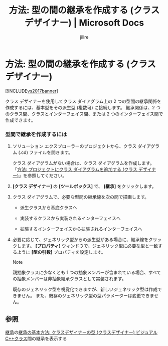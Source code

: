 ﻿---
title: '方法: 型の間の継承を作成する (クラス デザイナー) | Microsoft Docs'
ms.date: 11/15/2016
ms.prod: visual-studio-dev14
ms.technology: vs-ide-general
ms.topic: conceptual
f1_keywords:
- vs.classdesigner.inheritanceline
helpviewer_keywords:
- inheritance, relationship defining
- relationships, defining inheritance
ms.assetid: 3786a21c-8022-4bf5-9d13-740fd354e93c
caps.latest.revision: 34
author: jillre
ms.author: jillfra
manager: jillfra
ms.openlocfilehash: ba27b32cc322da2e14cec86b878a7dd42dae0039
ms.sourcegitcommit: a8e8f4bd5d508da34bbe9f2d4d9fa94da0539de0
ms.translationtype: MT
ms.contentlocale: ja-JP
ms.lasthandoff: 10/19/2019
ms.locfileid: "72668100"
---
# <a name="how-to-create-inheritance-between-types-class-designer"></a>方法: 型の間の継承を作成する (クラス デザイナー)
[!INCLUDE[vs2017banner](../includes/vs2017banner.md)]

クラス デザイナーを使用してクラス ダイアグラム上の 2 つの型間の継承関係を作成するには、基本型をその派生型 (複数可) に接続します。 継承関係は、2 つのクラス間、クラスとインターフェイス間、または 2 つのインターフェイス間で作成できます。

### <a name="to-create-an-inheritance-between-types"></a>型間で継承を作成するには

1. ソリューション エクスプローラーのプロジェクトから、クラス ダイアグラム (.cd) ファイルを開きます。

     クラス ダイアグラムがない場合は、クラス ダイアグラムを作成します。 「[方法: プロジェクトにクラス ダイアグラムを追加する (クラス デザイナー)](../ide/how-to-add-class-diagrams-to-projects-class-designer.md)」を参照してください。

2. **[クラス デザイナー]** の **[ツールボックス]** で、 **[継承]** をクリックします。

3. クラス ダイアグラムで、必要な型間の継承線を次の間で描画します。

    - 派生クラスから基底クラスへ

    - 実装するクラスから実装されるインターフェイスへ

    - 拡張するインターフェイスから拡張されるインターフェイスへ

4. 必要に応じて、ジェネリック型からの派生型がある場合に、継承線をクリックします。 **[プロパティ]** ウィンドウで、ジェネリック型に必要な型と一致するように **[型の引数]** プロパティを設定します。

    > [!NOTE]
    > 親抽象クラスに少なくとも 1 つの抽象メンバーが含まれている場合、すべての抽象メンバーは非抽象継承クラスとして実装されます。
    >
    >  既存のジェネリック型を視覚化できますが、新しいジェネリック型は作成できません。 また、既存のジェネリック型の型パラメーターは変更できません。

## <a name="see-also"></a>参照
 [継承](https://msdn.microsoft.com/library/81d64ee4-50f9-4d6c-a8dc-257c348d2eea)の[継承の基本](https://msdn.microsoft.com/library/dfc8deba-f5b3-4d1d-a937-7cb826446fc5)[方法: クラスデザイナーの型 (クラスデザイナー) ビジュアル](../ide/how-to-view-inheritance-between-types-class-designer.md) [ C++クラス](../ide/visual-cpp-classes-in-class-designer.md)間の継承を表示する

